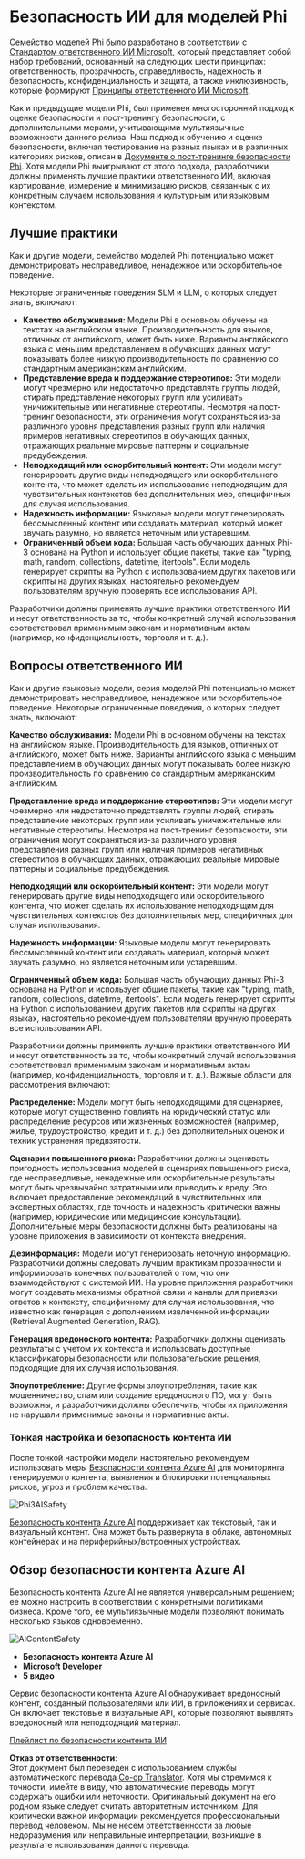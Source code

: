 <!--
CO_OP_TRANSLATOR_METADATA:
{
  "original_hash": "c8273672cc57df2be675407a1383aaf0",
  "translation_date": "2025-03-27T05:22:39+00:00",
  "source_file": "md\\01.Introduction\\01\\01.AISafety.md",
  "language_code": "ru"
}
-->
# Безопасность ИИ для моделей Phi

Семейство моделей Phi было разработано в соответствии с [Стандартом ответственного ИИ Microsoft](https://query.prod.cms.rt.microsoft.com/cms/api/am/binary/RE5cmFl), который представляет собой набор требований, основанный на следующих шести принципах: ответственность, прозрачность, справедливость, надежность и безопасность, конфиденциальность и защита, а также инклюзивность, которые формируют [Принципы ответственного ИИ Microsoft](https://www.microsoft.com/ai/responsible-ai).

Как и предыдущие модели Phi, был применен многосторонний подход к оценке безопасности и пост-тренингу безопасности, с дополнительными мерами, учитывающими мультиязычные возможности данного релиза. Наш подход к обучению и оценке безопасности, включая тестирование на разных языках и в различных категориях рисков, описан в [Документе о пост-тренинге безопасности Phi](https://arxiv.org/abs/2407.13833). Хотя модели Phi выигрывают от этого подхода, разработчики должны применять лучшие практики ответственного ИИ, включая картирование, измерение и минимизацию рисков, связанных с их конкретным случаем использования и культурным или языковым контекстом.

## Лучшие практики

Как и другие модели, семейство моделей Phi потенциально может демонстрировать несправедливое, ненадежное или оскорбительное поведение.

Некоторые ограниченные поведения SLM и LLM, о которых следует знать, включают:

- **Качество обслуживания:** Модели Phi в основном обучены на текстах на английском языке. Производительность для языков, отличных от английского, может быть ниже. Варианты английского языка с меньшим представлением в обучающих данных могут показывать более низкую производительность по сравнению со стандартным американским английским.
- **Представление вреда и поддержание стереотипов:** Эти модели могут чрезмерно или недостаточно представлять группы людей, стирать представление некоторых групп или усиливать уничижительные или негативные стереотипы. Несмотря на пост-тренинг безопасности, эти ограничения могут сохраняться из-за различного уровня представления разных групп или наличия примеров негативных стереотипов в обучающих данных, отражающих реальные мировые паттерны и социальные предубеждения.
- **Неподходящий или оскорбительный контент:** Эти модели могут генерировать другие виды неподходящего или оскорбительного контента, что может сделать их использование неподходящим для чувствительных контекстов без дополнительных мер, специфичных для случая использования.
- **Надежность информации:** Языковые модели могут генерировать бессмысленный контент или создавать материал, который может звучать разумно, но является неточным или устаревшим.
- **Ограниченный объем кода:** Большая часть обучающих данных Phi-3 основана на Python и использует общие пакеты, такие как "typing, math, random, collections, datetime, itertools". Если модель генерирует скрипты на Python с использованием других пакетов или скрипты на других языках, настоятельно рекомендуем пользователям вручную проверять все использования API.

Разработчики должны применять лучшие практики ответственного ИИ и несут ответственность за то, чтобы конкретный случай использования соответствовал применимым законам и нормативным актам (например, конфиденциальность, торговля и т. д.).

## Вопросы ответственного ИИ

Как и другие языковые модели, серия моделей Phi потенциально может демонстрировать несправедливое, ненадежное или оскорбительное поведение. Некоторые ограниченные поведения, о которых следует знать, включают:

**Качество обслуживания:** Модели Phi в основном обучены на текстах на английском языке. Производительность для языков, отличных от английского, может быть ниже. Варианты английского языка с меньшим представлением в обучающих данных могут показывать более низкую производительность по сравнению со стандартным американским английским.

**Представление вреда и поддержание стереотипов:** Эти модели могут чрезмерно или недостаточно представлять группы людей, стирать представление некоторых групп или усиливать уничижительные или негативные стереотипы. Несмотря на пост-тренинг безопасности, эти ограничения могут сохраняться из-за различного уровня представления разных групп или наличия примеров негативных стереотипов в обучающих данных, отражающих реальные мировые паттерны и социальные предубеждения.

**Неподходящий или оскорбительный контент:** Эти модели могут генерировать другие виды неподходящего или оскорбительного контента, что может сделать их использование неподходящим для чувствительных контекстов без дополнительных мер, специфичных для случая использования.

**Надежность информации:** Языковые модели могут генерировать бессмысленный контент или создавать материал, который может звучать разумно, но является неточным или устаревшим.

**Ограниченный объем кода:** Большая часть обучающих данных Phi-3 основана на Python и использует общие пакеты, такие как "typing, math, random, collections, datetime, itertools". Если модель генерирует скрипты на Python с использованием других пакетов или скрипты на других языках, настоятельно рекомендуем пользователям вручную проверять все использования API.

Разработчики должны применять лучшие практики ответственного ИИ и несут ответственность за то, чтобы конкретный случай использования соответствовал применимым законам и нормативным актам (например, конфиденциальность, торговля и т. д.). Важные области для рассмотрения включают:

**Распределение:** Модели могут быть неподходящими для сценариев, которые могут существенно повлиять на юридический статус или распределение ресурсов или жизненных возможностей (например, жилье, трудоустройство, кредит и т. д.) без дополнительных оценок и техник устранения предвзятости.

**Сценарии повышенного риска:** Разработчики должны оценивать пригодность использования моделей в сценариях повышенного риска, где несправедливые, ненадежные или оскорбительные результаты могут быть чрезвычайно затратными или приводить к вреду. Это включает предоставление рекомендаций в чувствительных или экспертных областях, где точность и надежность критически важны (например, юридические или медицинские консультации). Дополнительные меры безопасности должны быть реализованы на уровне приложения в зависимости от контекста внедрения.

**Дезинформация:** Модели могут генерировать неточную информацию. Разработчики должны следовать лучшим практикам прозрачности и информировать конечных пользователей о том, что они взаимодействуют с системой ИИ. На уровне приложения разработчики могут создавать механизмы обратной связи и каналы для привязки ответов к контексту, специфичному для случая использования, что известно как генерация с дополнением извлеченной информации (Retrieval Augmented Generation, RAG).

**Генерация вредоносного контента:** Разработчики должны оценивать результаты с учетом их контекста и использовать доступные классификаторы безопасности или пользовательские решения, подходящие для их случая использования.

**Злоупотребление:** Другие формы злоупотребления, такие как мошенничество, спам или создание вредоносного ПО, могут быть возможны, и разработчики должны обеспечить, чтобы их приложения не нарушали применимые законы и нормативные акты.

### Тонкая настройка и безопасность контента ИИ

После тонкой настройки модели настоятельно рекомендуем использовать меры [Безопасности контента Azure AI](https://learn.microsoft.com/azure/ai-services/content-safety/overview) для мониторинга генерируемого контента, выявления и блокировки потенциальных рисков, угроз и проблем качества.

![Phi3AISafety](../../../../../translated_images/01.phi3aisafety.b950fac78d0cda701abf8181b3cfdabf328f70d0d5c096d5ebf842a2db62615f.ru.png)

[Безопасность контента Azure AI](https://learn.microsoft.com/azure/ai-services/content-safety/overview) поддерживает как текстовый, так и визуальный контент. Она может быть развернута в облаке, автономных контейнерах и на периферийных/встроенных устройствах.

## Обзор безопасности контента Azure AI

Безопасность контента Azure AI не является универсальным решением; ее можно настроить в соответствии с конкретными политиками бизнеса. Кроме того, ее мультиязычные модели позволяют понимать несколько языков одновременно.

![AIContentSafety](../../../../../translated_images/01.AIcontentsafety.da9a83e9538e688418877be04138e05621b0ab1222565ac2761e28677a59fdb4.ru.png)

- **Безопасность контента Azure AI**
- **Microsoft Developer**
- **5 видео**

Сервис безопасности контента Azure AI обнаруживает вредоносный контент, созданный пользователями или ИИ, в приложениях и сервисах. Он включает текстовые и визуальные API, которые позволяют выявлять вредоносный или неподходящий материал.

[Плейлист по безопасности контента ИИ](https://www.youtube.com/playlist?list=PLlrxD0HtieHjaQ9bJjyp1T7FeCbmVcPkQ)

**Отказ от ответственности**:  
Этот документ был переведен с использованием службы автоматического перевода [Co-op Translator](https://github.com/Azure/co-op-translator). Хотя мы стремимся к точности, имейте в виду, что автоматические переводы могут содержать ошибки или неточности. Оригинальный документ на его родном языке следует считать авторитетным источником. Для критически важной информации рекомендуется профессиональный перевод человеком. Мы не несем ответственности за любые недоразумения или неправильные интерпретации, возникшие в результате использования данного перевода.